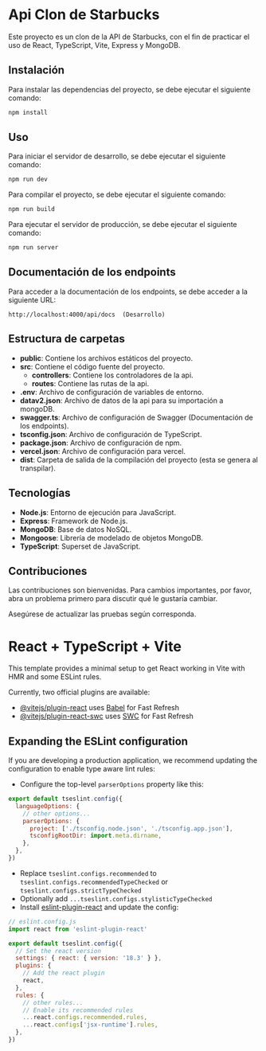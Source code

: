# Api Clon de Starbucks

Este proyecto es un clon de la API de Starbucks, con el fin de practicar el uso de React, TypeScript, Vite, Express y MongoDB.

## Instalación

Para instalar las dependencias del proyecto, se debe ejecutar el siguiente comando:

```bash
npm install
```

## Uso

Para iniciar el servidor de desarrollo, se debe ejecutar el siguiente comando:

```bash
npm run dev
```

Para compilar el proyecto, se debe ejecutar el siguiente comando:

```bash
npm run build
```

Para ejecutar el servidor de producción, se debe ejecutar el siguiente comando:

```bash
npm run server
```

## Documentación de los endpoints

Para acceder a la documentación de los endpoints, se debe acceder a la siguiente URL:

```
http://localhost:4000/api/docs  (Desarrollo)
```

## Estructura de carpetas

- **public**: Contiene los archivos estáticos del proyecto.
- **src**: Contiene el código fuente del proyecto.
  - **controllers**: Contiene los controladores de la api.
  - **routes**: Contiene las rutas de la api.
- **.env**: Archivo de configuración de variables de entorno.
- **datav2.json**: Archivo de datos de la api para su importación a mongoDB.
- **swagger.ts**: Archivo de configuración de Swagger (Documentación de los endpoints).
- **tsconfig.json**: Archivo de configuración de TypeScript.
- **package.json**: Archivo de configuración de npm.
- **vercel.json**: Archivo de configuración para vercel.
- **dist**: Carpeta de salida de la compilación del proyecto (esta se genera al transpilar).

## Tecnologías

- **Node.js**: Entorno de ejecución para JavaScript.
- **Express**: Framework de Node.js.
- **MongoDB**: Base de datos NoSQL.
- **Mongoose**: Librería de modelado de objetos MongoDB.
- **TypeScript**: Superset de JavaScript.


## Contribuciones

Las contribuciones son bienvenidas. Para cambios importantes, por favor, abra un problema primero para discutir qué le gustaría cambiar.

Asegúrese de actualizar las pruebas según corresponda.

# React + TypeScript + Vite

This template provides a minimal setup to get React working in Vite with HMR and some ESLint rules.

Currently, two official plugins are available:

- [@vitejs/plugin-react](https://github.com/vitejs/vite-plugin-react/blob/main/packages/plugin-react/README.md) uses [Babel](https://babeljs.io/) for Fast Refresh
- [@vitejs/plugin-react-swc](https://github.com/vitejs/vite-plugin-react-swc) uses [SWC](https://swc.rs/) for Fast Refresh

## Expanding the ESLint configuration

If you are developing a production application, we recommend updating the configuration to enable type aware lint rules:

- Configure the top-level `parserOptions` property like this:

```js
export default tseslint.config({
  languageOptions: {
    // other options...
    parserOptions: {
      project: ['./tsconfig.node.json', './tsconfig.app.json'],
      tsconfigRootDir: import.meta.dirname,
    },
  },
})
```

- Replace `tseslint.configs.recommended` to `tseslint.configs.recommendedTypeChecked` or `tseslint.configs.strictTypeChecked`
- Optionally add `...tseslint.configs.stylisticTypeChecked`
- Install [eslint-plugin-react](https://github.com/jsx-eslint/eslint-plugin-react) and update the config:

```js
// eslint.config.js
import react from 'eslint-plugin-react'

export default tseslint.config({
  // Set the react version
  settings: { react: { version: '18.3' } },
  plugins: {
    // Add the react plugin
    react,
  },
  rules: {
    // other rules...
    // Enable its recommended rules
    ...react.configs.recommended.rules,
    ...react.configs['jsx-runtime'].rules,
  },
})
```
